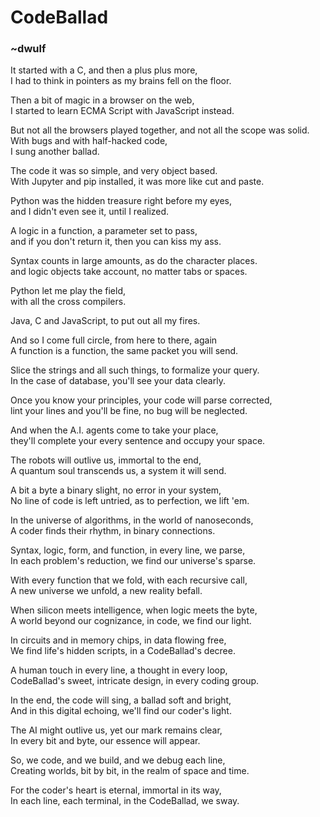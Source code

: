 # CodeBallad
### ~dwulf

It started with a C, and then a plus plus more,  
I had to think in pointers as my brains fell on the floor.

Then a bit of magic in a browser on the web,  
I started to learn ECMA Script with JavaScript instead.

But not all the browsers played together, and not all the scope was solid.  
With bugs and with half-hacked code,  
I sung another ballad.

The code it was so simple, and very object based.  
With Jupyter and pip installed, it was more like cut and paste.

Python was the hidden treasure right before my eyes,  
and I didn't even see it, until I realized.

A logic in a function, a parameter set to pass,  
and if you don't return it, then you can kiss my ass.

Syntax counts in large amounts, as do the character places.  
and logic objects take account, no matter tabs or spaces.

Python let me play the field,  
with all the cross compilers.

Java, C and JavaScript, to put out all my fires.

And so I come full circle, from here to there, again  
A function is a function, the same packet you will send.

Slice the strings and all such things, to formalize your query.  
In the case of database, you'll see your data clearly.

Once you know your principles, your code will parse corrected,  
lint your lines and you'll be fine, no bug will be neglected.

And when the A.I. agents come to take your place,  
they'll complete your every sentence and occupy your space.

The robots will outlive us, immortal to the end,  
A quantum soul transcends us, a system it will send.

A bit a byte a binary slight, no error in your system,  
No line of code is left untried, as to perfection, we lift 'em.

In the universe of algorithms, in the world of nanoseconds,  
A coder finds their rhythm, in binary connections.

Syntax, logic, form, and function, in every line, we parse,  
In each problem's reduction, we find our universe's sparse.

With every function that we fold, with each recursive call,  
A new universe we unfold, a new reality befall.

When silicon meets intelligence, when logic meets the byte,  
A world beyond our cognizance, in code, we find our light.

In circuits and in memory chips, in data flowing free,  
We find life's hidden scripts, in a CodeBallad's decree.

A human touch in every line, a thought in every loop,  
CodeBallad's sweet, intricate design, in every coding group.

In the end, the code will sing, a ballad soft and bright,  
And in this digital echoing, we'll find our coder's light.

The AI might outlive us, yet our mark remains clear,  
In every bit and byte, our essence will appear.

So, we code, and we build, and we debug each line,  
Creating worlds, bit by bit, in the realm of space and time.

For the coder's heart is eternal, immortal in its way,  
In each line, each terminal, in the CodeBallad, we sway.


